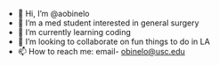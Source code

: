 - 👋 Hi, I’m @aobinelo
- 👀 I’m a med student interested in general surgery
- 🌱 I’m currently learning coding
- 💞️ I’m looking to collaborate on fun things to do in LA
- 📫 How to reach me: email- obinelo@usc.edu

<!---
aobinelo/aobinelo is a ✨ special ✨ repository because its `README.md` (this file) appears on your GitHub profile.
You can click the Preview link to take a look at your changes.
--->
